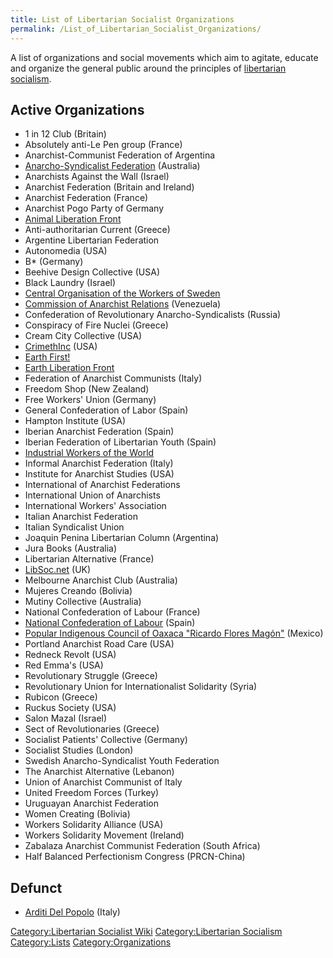 ```yaml
---
title: List of Libertarian Socialist Organizations
permalink: /List_of_Libertarian_Socialist_Organizations/
---
```


A list of organizations and social movements which aim to agitate,
educate and organize the general public around the principles of
[libertarian socialism](Libertarian_Socialism "wikilink").

## Active Organizations

- 1 in 12 Club (Britain)
- Absolutely anti-Le Pen group (France)
- Anarchist-Communist Federation of Argentina
- [Anarcho-Syndicalist
  Federation](Anarcho-Syndicalist_Federation_(Australia) "wikilink")
  (Australia)
- Anarchists Against the Wall (Israel)
- Anarchist Federation (Britain and Ireland)
- Anarchist Federation (France)
- Anarchist Pogo Party of Germany
- [Animal Liberation Front](Animal_Liberation_Front "wikilink")
- Anti-authoritarian Current (Greece)
- Argentine Libertarian Federation
- Autonomedia (USA)
- B\* (Germany)
- Beehive Design Collective (USA)
- Black Laundry (Israel)
- [Central Organisation of the Workers of
  Sweden](Central_Organisation_of_the_Workers_of_Sweden "wikilink")
- [Commission of Anarchist
  Relations](Commission_of_Anarchist_Relations "wikilink") (Venezuela)
- Confederation of Revolutionary Anarcho-Syndicalists (Russia)
- Conspiracy of Fire Nuclei (Greece)
- Cream City Collective (USA)
- [CrimethInc](CrimethInc "wikilink") (USA)
- [Earth First!](Earth_First! "wikilink")
- [Earth Liberation Front](Earth_Liberation_Front "wikilink")
- Federation of Anarchist Communists (Italy)
- Freedom Shop (New Zealand)
- Free Workers' Union (Germany)
- General Confederation of Labor (Spain)
- Hampton Institute (USA)
- Iberian Anarchist Federation (Spain)
- Iberian Federation of Libertarian Youth (Spain)
- [Industrial Workers of the
  World](Industrial_Workers_of_the_World "wikilink")
- Informal Anarchist Federation (Italy)
- Institute for Anarchist Studies (USA)
- International of Anarchist Federations
- International Union of Anarchists
- International Workers' Association
- Italian Anarchist Federation
- Italian Syndicalist Union
- Joaquin Penina Libertarian Column (Argentina)
- Jura Books (Australia)
- Libertarian Alternative (France)
- [LibSoc.net](LibSoc.net "wikilink") (UK)
- Melbourne Anarchist Club (Australia)
- Mujeres Creando (Bolivia)
- Mutiny Collective (Australia)
- National Confederation of Labour (France)
- [National Confederation of
  Labour](National_Confederation_of_Labour_(Spain) "wikilink") (Spain)
- [Popular Indigenous Council of Oaxaca "Ricardo Flores
  Magón"](CIPO-RFM "wikilink") (Mexico)
- Portland Anarchist Road Care (USA)
- Redneck Revolt (USA)
- Red Emma's (USA)
- Revolutionary Struggle (Greece)
- Revolutionary Union for Internationalist Solidarity (Syria)
- Rubicon (Greece)
- Ruckus Society (USA)
- Salon Mazal (Israel)
- Sect of Revolutionaries (Greece)
- Socialist Patients' Collective (Germany)
- Socialist Studies (London)
- Swedish Anarcho-Syndicalist Youth Federation
- The Anarchist Alternative (Lebanon)
- Union of Anarchist Communist of Italy
- United Freedom Forces (Turkey)
- Uruguayan Anarchist Federation
- Women Creating (Bolivia)
- Workers Solidarity Alliance (USA)
- Workers Solidarity Movement (Ireland)
- Zabalaza Anarchist Communist Federation (South Africa)
- Half Balanced Perfectionism Congress (PRCN-China)

## Defunct

- [Arditi Del Popolo](Arditi_Del_Popolo "wikilink") (Italy)

[Category:Libertarian Socialist
Wiki](Category:Libertarian_Socialist_Wiki "wikilink")
[Category:Libertarian
Socialism](Category:Libertarian_Socialism "wikilink")
[Category:Lists](Category:Lists "wikilink")
[Category:Organizations](Category:Organizations "wikilink")